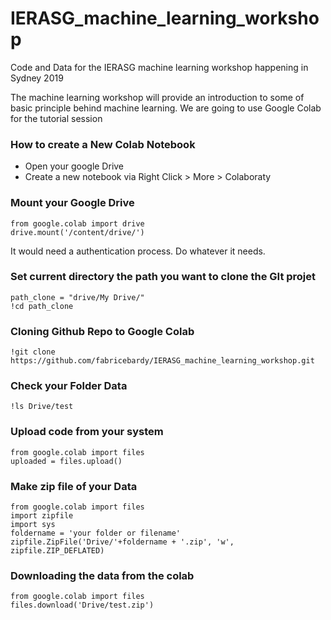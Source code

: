# IERASG_machine_learning_workshop
Code and Data for the IERASG machine learning workshop happening in Sydney 2019

The machine learning workshop will provide an introduction to some of basic principle behind machine learning.
We are going to use Google Colab for the tutorial session

### How to create a New Colab Notebook
- Open your google Drive
- Create a new notebook via Right Click > More > Colaboraty

### Mount your Google Drive

```
from google.colab import drive
drive.mount('/content/drive/')
```
It would need a authentication process. Do whatever it needs.

### Set current directory the path you want to clone the GIt projet 

```
path_clone = "drive/My Drive/"
!cd path_clone
```

### Cloning Github Repo to Google Colab

```
!git clone https://github.com/fabricebardy/IERASG_machine_learning_workshop.git
```

### Check your Folder Data

```
!ls Drive/test
```
### Upload code from your system

```
from google.colab import files
uploaded = files.upload()
```
### Make zip file of your Data

```
from google.colab import files
import zipfile
import sys
foldername = 'your folder or filename'
zipfile.ZipFile('Drive/'+foldername + '.zip', 'w', zipfile.ZIP_DEFLATED)
```

### Downloading the data from the colab

```
from google.colab import files
files.download('Drive/test.zip')
```
